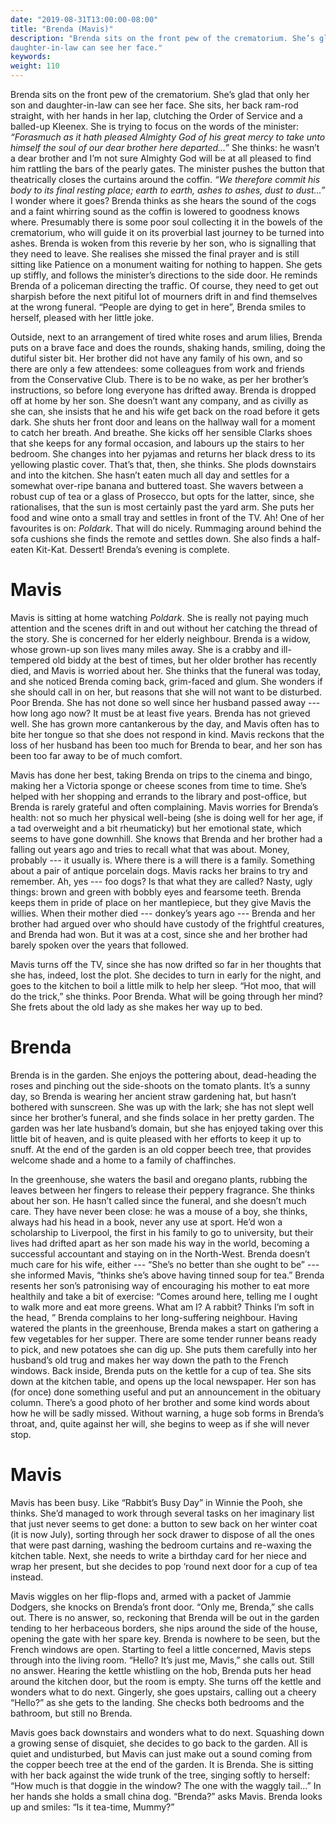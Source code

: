 ```yaml
---
date: "2019-08-31T13:00:00-08:00"
title: "Brenda (Mavis)"
description: "Brenda sits on the front pew of the crematorium. She’s glad that only her son and
daughter-in-law can see her face."
keywords:
weight: 110
---
```


Brenda sits on the front pew of the crematorium. She’s glad that only her son and daughter-in-law
can see her face. She sits, her back ram-rod straight, with her hands in her lap, clutching the
Order of Service and a balled-up Kleenex. She is trying to focus on the words of the minister:
<i>“Forasmuch as it hath pleased Almighty God of his great mercy to take unto himself the soul of our
dear brother here departed…”</i>  She thinks: he wasn’t a dear brother and I’m not sure Almighty God
will be at all pleased to find him rattling the bars of the pearly gates. The minister pushes the
button that theatrically closes the curtains around the coffin. <i>“We therefore commit his body to its
final resting place; earth to earth, ashes to ashes, dust to dust…”</i> I wonder where it goes? Brenda
thinks as she hears the sound of the cogs and a faint whirring sound as the coffin is lowered to
goodness knows where. Presumably there is some poor soul collecting it in the bowels of the
crematorium, who will guide it on its proverbial last journey to be turned into ashes. Brenda is
woken from this reverie by her son, who is signalling that they need to leave. She realises she
missed the final prayer and is still sitting like Patience on a monument waiting for nothing to
happen. She gets up stiffly, and follows the minister’s directions to the side door. He reminds
Brenda of a policeman directing the traffic. Of course, they need to get out sharpish before the
next pitiful lot of mourners drift in and find themselves at the wrong funeral. “People are dying to
get in here”, Brenda smiles to herself, pleased with her little joke.

Outside, next to an arrangement of tired white roses and arum lilies, Brenda puts on a brave face
and does the rounds, shaking hands, smiling, doing the dutiful sister bit. Her brother did not have
any family of his own, and so there are only a few attendees: some colleagues from work and friends
from the Conservative Club. There is to be no wake, as per her brother’s instructions, so before
long everyone has drifted away. Brenda is dropped off at home by her son. She doesn’t want any
company, and as civilly as she can, she insists that he and his wife get back on the road before it
gets dark. She shuts her front door and leans on the hallway wall for a moment to catch her
breath. And breathe. She kicks off her sensible Clarks shoes that she keeps for any formal occasion,
and labours up the stairs to her bedroom. She changes into her pyjamas and returns her black dress
to its yellowing plastic cover. That’s that, then, she thinks. She plods downstairs and into the
kitchen. She hasn’t eaten much all day and settles for a somewhat over-ripe banana and buttered
toast. She wavers between a robust cup of tea or a glass of Prosecco, but opts for the latter,
since, she rationalises, that the sun is most certainly past the yard arm. She puts her food and
wine onto a small tray and settles in front of the TV. Ah! One of her favourites is on:
_Poldark_. That will do nicely. Rummaging around behind the sofa cushions she finds the remote and
settles down. She also finds a half-eaten Kit-Kat. Dessert! Brenda’s evening is complete.

Mavis
=====

Mavis is sitting at home watching _Poldark_. She is really not paying much attention and the scenes
drift in and out without her catching the thread of the story. She is concerned for her elderly
neighbour. Brenda is a widow, whose grown-up son lives many miles away. She is a crabby and
ill-tempered old biddy at the best of times, but her older brother has recently died, and Mavis is
worried about her. She thinks that the funeral was today, and she noticed Brenda coming back,
grim-faced and glum. She wonders if she should call in on her, but reasons that she will not want to
be disturbed. Poor Brenda. She has not done so well since her husband passed away --- how long ago
now? It must be at least five years. Brenda has not grieved well. She has grown more cantankerous by
the day, and Mavis often has to bite her tongue so that she does not respond in kind. Mavis reckons
that the loss of her husband has been too much for Brenda to bear, and her son has been too far away
to be of much comfort.

Mavis has done her best, taking Brenda on trips to the cinema and bingo, making her a Victoria
sponge or cheese scones from time to time. She’s helped with her shopping and errands to the library
and post-office, but Brenda is rarely grateful and often complaining. Mavis worries for Brenda’s
health: not so much her physical well-being (she is doing well for her age, if a tad overweight and
a bit rheumaticky) but her emotional state, which seems to have gone downhill. She knows that Brenda
and her brother had a falling out years ago and tries to recall what that was about. Money, probably
--- it usually is. Where there is a will there is a family. Something about a pair of antique
porcelain dogs. Mavis racks her brains to try and remember. Ah, yes --- foo dogs? Is that what they
are called? Nasty, ugly things: brown and green with bobbly eyes and fearsome teeth. Brenda keeps
them in pride of place on her mantlepiece, but they give Mavis the willies. When their mother died
--- donkey’s years ago --- Brenda and her brother had argued over who should have custody of the
frightful creatures, and Brenda had won. But it was at a cost, since she and her brother had barely
spoken over the years that followed.

Mavis turns off the TV, since she has now drifted so far in her thoughts that she has, indeed, lost
the plot. She decides to turn in early for the night, and goes to the kitchen to boil a little milk
to help her sleep. “Hot moo, that will do the trick,” she thinks. Poor Brenda. What will be going
through her mind? She frets about the old lady as she makes her way up to bed.

Brenda 
======

Brenda is in the garden. She enjoys the pottering about, dead-heading the roses and pinching out the
side-shoots on the tomato plants. It’s a sunny day, so Brenda is wearing her ancient straw gardening
hat, but hasn’t bothered with sunscreen. She was up with the lark; she has not slept well since her
brother’s funeral, and she finds solace in her pretty garden. The garden was her late husband’s
domain, but she has enjoyed taking over this little bit of heaven, and is quite pleased with her
efforts to keep it up to snuff. At the end of the garden is an old copper beech tree, that provides
welcome shade and a home to a family of chaffinches.

In the greenhouse, she waters the basil and oregano plants, rubbing the leaves between her fingers
to release their peppery fragrance. She thinks about her son. He hasn’t called since the funeral,
and she doesn’t much care. They have never been close: he was a mouse of a boy, she thinks, always
had his head in a book, never any use at sport. He’d won a scholarship to Liverpool, the first in
his family to go to university, but their lives had drifted apart as her son made his way in the
world, becoming a successful accountant and staying on in the North-West. Brenda doesn’t much care
for his wife, either --- “She’s no better than she ought to be” --- she informed Mavis, “thinks she’s
above having tinned soup for tea.” Brenda resents her son’s patronising way of encouraging his
mother to eat more healthily and take a bit of exercise: “Comes around here, telling me I ought to
walk more and eat more greens. What am I? A rabbit? Thinks I’m soft in the head, ” Brenda complains
to her long-suffering neighbour. Having watered the plants in the greenhouse, Brenda makes a start
on gathering a few vegetables for her supper.  There are some tender runner beans ready to pick, and
new potatoes she can dig up. She puts them carefully into her husband’s old trug and makes her way
down the path to the French windows. Back inside, Brenda puts on the kettle for a cup of tea. She
sits down at the kitchen table, and opens up the local newspaper. Her son has (for once) done
something useful and put an announcement in the obituary column. There’s a good photo of her brother
and some kind words about how he will be sadly missed. Without warning, a huge sob forms in Brenda’s
throat, and, quite against her will, she begins to weep as if she will never stop.

Mavis
=====

Mavis has been busy. Like “Rabbit’s Busy Day” in Winnie the Pooh, she thinks. She’d managed to work
through several tasks on her imaginary list that just never seems to get done: a button to sew back
on her winter coat (it is now July), sorting through her sock drawer to dispose of all the ones that
were past darning, washing the bedroom curtains and re-waxing the kitchen table. Next, she needs to
write a birthday card for her niece and wrap her present, but she decides to pop ‘round next door
for a cup of tea instead.

Mavis wiggles on her flip-flops and, armed with a packet of Jammie Dodgers, she knocks on Brenda’s
front door. “Only me, Brenda,” she calls out. There is no answer, so, reckoning that Brenda will be
out in the garden tending to her herbaceous borders, she nips around the side of the house, opening
the gate with her spare key. Brenda is nowhere to be seen, but the French windows are open. Starting
to feel a little concerned, Mavis steps through into the living room. “Hello? It’s just me, Mavis,”
she calls out. Still no answer. Hearing the kettle whistling on the hob, Brenda puts her head around
the kitchen door, but the room is empty.  She turns off the kettle and wonders what to do
next. Gingerly, she goes upstairs, calling out a cheery “Hello?” as she gets to the landing. She
checks both bedrooms and the bathroom, but still no Brenda.

Mavis goes back downstairs and wonders what to do next. Squashing down a growing sense of disquiet,
she decides to go back to the garden. All is quiet and undisturbed, but Mavis can just make out a
sound coming from the copper beech tree at the end of the garden. It is Brenda. She is sitting with
her back against the wide trunk of the tree, singing softly to herself: “How much is that doggie in
the window? The one with the waggly tail…” In her hands she holds a small china dog. “Brenda?” asks
Mavis.  Brenda looks up and smiles: “Is it tea-time, Mummy?”
